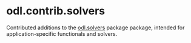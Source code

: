 # odl.contrib.solvers

Contributed additions to the [odl.solvers](../../solvers) package package,
intended for application-specific functionals and solvers.
